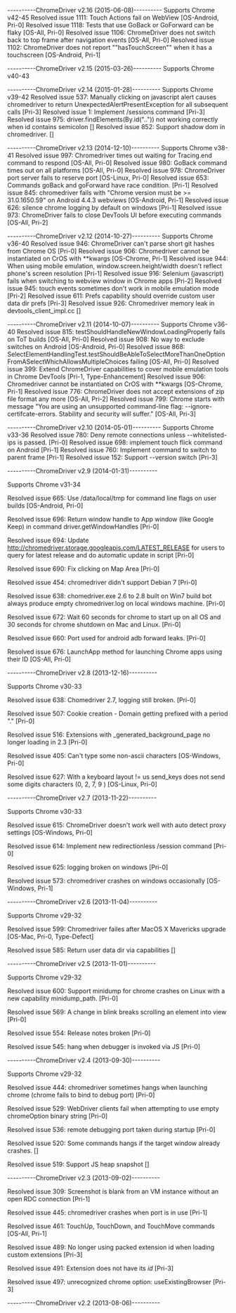 ----------ChromeDriver v2.16 (2015-06-08)----------
Supports Chrome v42-45
Resolved issue 1111: Touch Actions fail on WebView [OS-Android, Pri-0]
Resolved issue 1118: Tests that use GoBack or GoForward can be flaky [OS-All, Pri-0]
Resolved issue 1106: ChromeDriver does not switch back to top frame after navigation events [OS-All, Pri-0]
Resolved issue 1102: ChromeDriver does not report ""hasTouchScreen"" when it has a touchscreen [OS-Android, Pri-1]

----------ChromeDriver v2.15 (2015-03-26)----------
Supports Chrome v40-43


----------ChromeDriver v2.14 (2015-01-28)----------
Supports Chrome v39-42
Resolved issue 537: Manually clicking on javascript alert causes chromedriver to return UnexpectedAlertPresentException for all subsequent calls [Pri-3]
Resolved issue 1: Implement /sessions command [Pri-3]
Resolved issue 975: driver.findElements(By.id("..")) not working correctly when id contains semicolon []
Resolved issue 852: Support shadow dom in chromedriver. []

----------ChromeDriver v2.13 (2014-12-10)----------
Supports Chrome v38-41
Resolved issue 997: Chromedriver times out waiting for Tracing.end command to respond [OS-All, Pri-0]
Resolved issue 980: GoBack command times out on all platforms [OS-All, Pri-0]
Resolved issue 978: ChromeDriver port server fails to reserve port [OS-Linux, Pri-0]
Resolved issue 653: Commands goBack and goForward have race condition. [Pri-1]
Resolved issue 845: chromedriver fails with "Chrome version must be >= 31.0.1650.59" on Android 4.4.3 webviews [OS-Android, Pri-1]
Resolved issue 626: silence chrome logging by default on windows [Pri-1]
Resolved issue 973: ChromeDriver fails to close DevTools UI before executing commands [OS-All, Pri-2]

----------ChromeDriver v2.12 (2014-10-27)----------
Supports Chrome v36-40
Resolved issue 946: ChromeDriver can't parse short git hashes from Chrome OS [Pri-0]
Resolved issue 906: Chromedriver cannot be instantiated on CrOS with **kwargs [OS-Chrome, Pri-1]
Resolved issue 944: When using mobile emulation, window.screen.height/width doesn't reflect phone's screen resolution [Pri-1]
Resolved issue 916: Selenium (javascript) fails when switching to webview window in Chrome apps [Pri-2]
Resolved issue 945: touch events sometimes don't work in mobile emulation mode [Pri-2]
Resolved issue 611: Prefs capability should override custom user data dir prefs [Pri-3]
Resolved issue 926: Chromedriver memory leak in devtools_client_impl.cc []

----------ChromeDriver v2.11 (2014-10-07)----------
Supports Chrome v36-40
Resolved issue 815: testShouldHandleNewWindowLoadingProperly fails on ToT builds [OS-All, Pri-0]
Resolved issue 908: No way to exclude switches on Android [OS-Android, Pri-0]
Resolved issue 868: SelectElementHandlingTest.testShouldBeAbleToSelectMoreThanOneOptionFromASelectWhichAllowsMultipleChoices failing [OS-All, Pri-0]
Resolved issue 399: Extend ChromeDriver capabilities to cover mobile emulation tools in Chrome DevTools [Pri-1, Type-Enhancement]
Resolved issue 906: Chromedriver cannot be instantiated on CrOS with **kwargs [OS-Chrome, Pri-1]
Resolved issue 776: ChromeDriver does not accept extensions of zip file format any more [OS-All, Pri-2]
Resolved issue 799: Chrome starts with message "You are using an unsupported command-line flag: --ignore-certifcate-errors. Stability and security will suffer." [OS-All, Pri-3]

----------ChromeDriver v2.10 (2014-05-01)----------
Supports Chrome v33-36
Resolved issue 780: Deny remote connections unless --whitelisted-ips is passed. [Pri-0]
Resolved issue 698: implement touch flick command on Android [Pri-1]
Resolved issue 760: Implement command to switch to parent frame [Pri-1]
Resolved issue 152: Support --version switch [Pri-3]

----------ChromeDriver v2.9 (2014-01-31)----------

Supports Chrome v31-34

Resolved issue 665: Use /data/local/tmp for command line flags on user builds [OS-Android, Pri-0]

Resolved issue 696: Return window handle to App window (like Google Keep) in command driver.getWindowHandles [Pri-0]

Resolved issue 694: Update http://chromedriver.storage.googleapis.com/LATEST_RELEASE for users to query for latest release and do automatic update in script [Pri-0]

Resolved issue 690: Fix clicking on Map Area [Pri-0]

Resolved issue 454: chromedriver didn't support Debian 7 [Pri-0]

Resolved issue 638: chomedriver.exe 2.6 to 2.8 built on Win7 build bot always produce empty chromedriver.log on local windows machine. [Pri-0]

Resolved issue 672: Wait 60 seconds for chrome to start up on all OS and 30 seconds for chrome shutdown on Mac and Linux. [Pri-0]

Resolved issue 660: Port used for android adb forward leaks. [Pri-0]

Resolved issue 676: LaunchApp method for launching Chrome apps using their ID [OS-All, Pri-0]



----------ChromeDriver v2.8 (2013-12-16)----------

Supports Chrome v30-33

Resolved issue 638: Chomedriver 2.7, logging still broken. [Pri-0]

Resolved issue 507: Cookie creation - Domain getting prefixed with a period "." [Pri-0]

Resolved issue 516: Extensions with _generated_background_page no longer loading in 2.3 [Pri-0]

Resolved issue 405: Can't type some non-ascii characters [OS-Windows, Pri-0]

Resolved issue 627: With a keyboard layout != us send_keys does not send some digits characters (0, 2, 7, 9 ) [OS-Linux, Pri-0]



----------ChromeDriver v2.7 (2013-11-22)----------

Supports Chrome v30-33

Resolved issue 615: ChromeDriver doesn't work well with auto detect proxy settings [OS-Windows, Pri-0]

Resolved issue 614: Implement new redirectionless /session command [Pri-0]

Resolved issue 625: logging broken on windows [Pri-0]

Resolved issue 573: chromedriver crashes on windows occasionally [OS-Windows, Pri-1]



----------ChromeDriver v2.6 (2013-11-04)----------

Supports Chrome v29-32

Resolved issue 599: Chromedriver failes after MacOS X Mavericks upgrade [OS-Mac, Pri-0, Type-Defect]

Resolved issue 585: Return user data dir via capabilities []



----------ChromeDriver v2.5 (2013-11-01)----------

Supports Chrome v29-32

Resolved issue 600: Support minidump for chrome crashes on Linux with a new capability minidump_path. [Pri-0]

Resolved issue 569: A change in blink breaks scrolling an element into view [Pri-0]

Resolved issue 554: Release notes broken [Pri-0]

Resolved issue 545: hang when debugger is invoked via JS [Pri-0]



----------ChromeDriver v2.4 (2013-09-30)----------

Supports Chrome v29-32

Resolved issue 444: chromedriver sometimes hangs when launching chrome (chrome fails to bind to debug port) [Pri-0]

Resolved issue 529: WebDriver clients fail when attempting to use empty chromeOption binary string [Pri-0]

Resolved issue 536: remote debugging port taken during startup [Pri-0]

Resolved issue 520: Some commands hangs if the target window already crashes. []

Resolved issue 519: Support JS heap snapshot []



----------ChromeDriver v2.3 (2013-09-02)----------


Resolved issue 309: Screenshot is blank from an VM instance without an open RDC connection [Pri-1]


Resolved issue 445: chromedriver crashes when port is in use [Pri-1]


Resolved issue 461: TouchUp, TouchDown, and TouchMove commands [OS-All, Pri-1]


Resolved issue 489: No longer using packed extension id when loading custom extensions [Pri-3]


Resolved issue 491: Extension does not have its _id_ [Pri-3]


Resolved issue 497: unrecognized chrome option: useExistingBrowser [Pri-3]





----------ChromeDriver v2.2 (2013-08-06)----------


